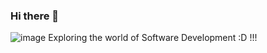 ### Hi there 👋
![image](https://user-images.githubusercontent.com/89139144/129896819-2f14d360-166c-4254-9688-4a1a2ba0d21a.png)
Exploring the world of Software Development :D !!!
<!--
**Sudarshan-Ramesh-Dev/Sudarshan-Ramesh-Dev** is a ✨ _special_ ✨ repository because its `README.md` (this file) appears on your GitHub profile.

Here are some ideas to get you started:

- 🔭 I’m currently working on ...
- 🌱 I’m currently learning ...
- 👯 I’m looking to collaborate on ...
- 🤔 I’m looking for help with ...
- 💬 Ask me about ...
- 📫 How to reach me: ...
- 😄 Pronouns: ...
- ⚡ Fun fact: ...
-->
